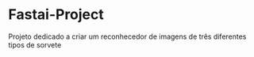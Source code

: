 # Fastai-Project
Projeto dedicado a criar um reconhecedor de imagens de três diferentes tipos de sorvete
